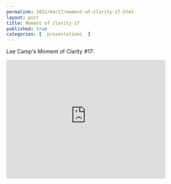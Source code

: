 ```yaml
---
permalink: 2012/04/17/moment-of-clarity-17.html
layout: post
title: Moment of Clarity 17
published: true 
categories: [  presentations  ]
---
```


Lee Camp's Moment of Clarity #17:

<iframe width="420" height="315" src="https://www.youtube.com/embed/xH8YGOcQsIc" frameborder="0" allowfullscreen></iframe>


